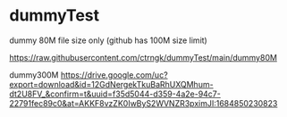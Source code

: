# dummyTest
dummy 80M file size only (github has 100M size limit)


https://raw.githubusercontent.com/ctrngk/dummyTest/main/dummy80M


dummy300M
https://drive.google.com/uc?export=download&id=12GdNergekTkuBaRhUXQMhum-dt2U8FV_&confirm=t&uuid=f35d5044-d359-4a2e-94c7-22791fec89c0&at=AKKF8vzZK0IwByS2WVNZR3pximJI:1684850230823
